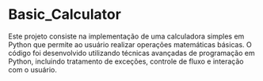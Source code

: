 # Basic_Calculator
 Este projeto consiste na implementação de uma calculadora simples em Python que permite ao usuário realizar operações matemáticas básicas. O código foi desenvolvido utilizando técnicas avançadas de programação em Python, incluindo tratamento de exceções, controle de fluxo e interação com o usuário.
